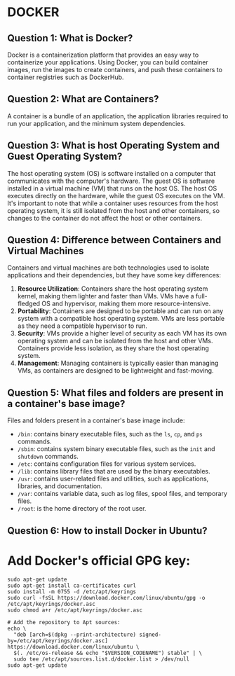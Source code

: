 # DOCKER

## Question 1: What is Docker?
Docker is a containerization platform that provides an easy way to containerize your applications. Using Docker, you can build container images, run the images to create containers, and push these containers to container registries such as DockerHub.

## Question 2: What are Containers?
A container is a bundle of an application, the application libraries required to run your application, and the minimum system dependencies.

## Question 3: What is host Operating System and Guest Operating System?
The host operating system (OS) is software installed on a computer that communicates with the computer's hardware. The guest OS is software installed in a virtual machine (VM) that runs on the host OS. The host OS executes directly on the hardware, while the guest OS executes on the VM. It's important to note that while a container uses resources from the host operating system, it is still isolated from the host and other containers, so changes to the container do not affect the host or other containers.

## Question 4: Difference between Containers and Virtual Machines
Containers and virtual machines are both technologies used to isolate applications and their dependencies, but they have some key differences:

1. **Resource Utilization**: Containers share the host operating system kernel, making them lighter and faster than VMs. VMs have a full-fledged OS and hypervisor, making them more resource-intensive.
2. **Portability**: Containers are designed to be portable and can run on any system with a compatible host operating system. VMs are less portable as they need a compatible hypervisor to run.
3. **Security**: VMs provide a higher level of security as each VM has its own operating system and can be isolated from the host and other VMs. Containers provide less isolation, as they share the host operating system.
4. **Management**: Managing containers is typically easier than managing VMs, as containers are designed to be lightweight and fast-moving.

## Question 5: What files and folders are present in a container's base image?
Files and folders present in a container's base image include:
- `/bin`: contains binary executable files, such as the `ls`, `cp`, and `ps` commands.
- `/sbin`: contains system binary executable files, such as the `init` and `shutdown` commands.
- `/etc`: contains configuration files for various system services.
- `/lib`: contains library files that are used by the binary executables.
- `/usr`: contains user-related files and utilities, such as applications, libraries, and documentation.
- `/var`: contains variable data, such as log files, spool files, and temporary files.
- `/root`: is the home directory of the root user.

## Question 6: How to install Docker in Ubuntu?

# Add Docker's official GPG key:
```
sudo apt-get update
sudo apt-get install ca-certificates curl
sudo install -m 0755 -d /etc/apt/keyrings
sudo curl -fsSL https://download.docker.com/linux/ubuntu/gpg -o /etc/apt/keyrings/docker.asc
sudo chmod a+r /etc/apt/keyrings/docker.asc

# Add the repository to Apt sources:
echo \
  "deb [arch=$(dpkg --print-architecture) signed-by=/etc/apt/keyrings/docker.asc] https://download.docker.com/linux/ubuntu \
  $(. /etc/os-release && echo "$VERSION_CODENAME") stable" | \
  sudo tee /etc/apt/sources.list.d/docker.list > /dev/null
sudo apt-get update
```
